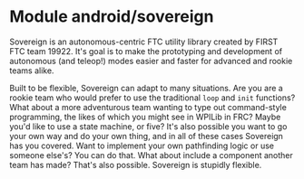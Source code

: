 # Module android/sovereign

Sovereign is an autonomous-centric FTC utility library created by FIRST FTC team 19922. It's goal is
to make the prototyping and development of autonomous (and teleop!) modes easier and faster for
advanced and rookie teams alike.

Built to be flexible, Sovereign can adapt to many situations. Are you are a rookie team who would
prefer to use the traditional `loop` and `init` functions? What about a more adventurous team
wanting to type out command-style programming, the likes of which you might see in WPILib in FRC?
Maybe you'd like to use a state machine, or five? It's also possible you want to go your own way
and do your own thing, and in all of these cases Sovereign has you covered. Want to implement your
own pathfinding logic or use someone else's? You can do that. What about include a component another
team has made? That's also possible. Sovereign is stupidly flexible.

